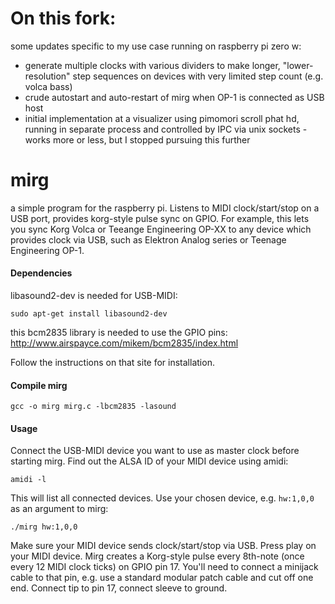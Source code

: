 # On this fork:
some updates specific to my use case running on raspberry pi zero w:
* generate multiple clocks with various dividers to make longer, "lower-resolution" step sequences on devices with very limited step count (e.g. volca bass)
* crude autostart and auto-restart of mirg when OP-1 is connected as USB host
* initial implementation at a visualizer using pimomori scroll phat hd, running in separate process and controlled by IPC via unix sockets - works more or less, but I stopped pursuing this further

# mirg
a simple program for the raspberry pi. Listens to MIDI clock/start/stop on a USB port, provides korg-style pulse sync on GPIO. For example, this lets you sync Korg Volca or Teeange Engineering OP-XX to any device which provides clock via USB, such as Elektron Analog series or Teenage Engineering OP-1.

#### Dependencies
libasound2-dev is needed for USB-MIDI:

    sudo apt-get install libasound2-dev

this bcm2835 library is needed to use the GPIO pins:
http://www.airspayce.com/mikem/bcm2835/index.html

Follow the instructions on that site for installation.

#### Compile mirg
    gcc -o mirg mirg.c -lbcm2835 -lasound

#### Usage
Connect the USB-MIDI device you want to use as master clock before starting mirg.
Find out the ALSA ID of your MIDI device using amidi:

    amidi -l

This will list all connected devices. Use your chosen device, e.g. `hw:1,0,0` as an argument to mirg:

    ./mirg hw:1,0,0

Make sure your MIDI device sends clock/start/stop via USB. Press play on your MIDI device. Mirg creates a Korg-style pulse every 8th-note (once every 12 MIDI clock ticks) on GPIO pin 17. You'll need to connect a minijack cable to that pin, e.g. use a standard modular patch cable and cut off one end. Connect tip to pin 17, connect sleeve to ground.

